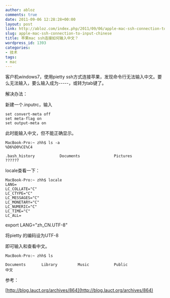 ```yaml
---
author: abloz
comments: true
date: 2011-09-06 12:28:28+00:00
layout: post
link: http://abloz.com/index.php/2011/09/06/apple-mac-ssh-connection-to-input-chinese/
slug: apple-mac-ssh-connection-to-input-chinese
title: 苹果mac ssh连接如何输入中文？
wordpress_id: 1393
categories:
- 技术
tags:
- mac
---
```


客户机windows7，使用pietty ssh方式连接苹果，发现命令行无法输入中文。要么无法输入，要么输入成为-----，或转为tab键了。

解决办法：

新建一个.inputrc，输入

    
    set convert-meta off
    set meta-flag on
    set output-meta on


此时能输入中文，但不能正确显示。

    
    MacBook-Pro:~ zhh$ ls -a
    %D6%D0%CE%C4
    
    .bash_history           Documents               Pictures                ??????


locale查看一下：

    
    MacBook-Pro:~ zhh$ locale
    LANG=
    LC_COLLATE="C"
    LC_CTYPE="C"
    LC_MESSAGES="C"
    LC_MONETARY="C"
    LC_NUMERIC="C"
    LC_TIME="C"
    LC_ALL=


export LANG="zh_CN.UTF-8"

将pietty 的编码设为UTF-8

即可输入和查看中文。

    
    MacBook-Pro:~ zhh$ ls
    
    Documents       Library         Music           Public                    中文


参考：

[http://blog.lauct.org/archives/864](http://blog.lauct.org/archives/864)
